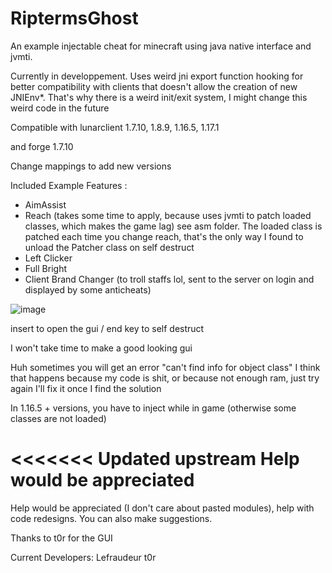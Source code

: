 # RiptermsGhost
An example injectable cheat for minecraft using java native interface and jvmti.

Currently in developpement.
Uses weird jni export function hooking for better compatibility with clients that doesn't allow the creation of new JNIEnv*. That's why there is a weird init/exit system, I might change this weird code in the future

Compatible with lunarclient 1.7.10, 1.8.9, 1.16.5, 1.17.1

and forge 1.7.10

Change mappings to add new versions

Included Example Features :
- AimAssist
- Reach (takes some time to apply, because uses jvmti to patch loaded classes, which makes the game lag) see asm folder.
 The loaded class is patched each time you change reach, that's the only way I found to unload the Patcher class on self destruct
- Left Clicker
- Full Bright
- Client Brand Changer (to troll staffs lol, sent to the server on login and displayed by some anticheats)

![image](https://github.com/Lefraudeur/RiptermsGhost/assets/91006387/39690baa-859a-4ea2-a9b0-dfbc8cbfe472)

insert to open the gui / end key to self destruct

I won't take time to make a good looking gui

Huh sometimes you will get an error "can't find info for object class"
I think that happens because my code is shit, or because not enough ram, just try again
I'll fix it once I find the solution

In 1.16.5 + versions, you have to inject while in game (otherwise some classes are not loaded)

<<<<<<< Updated upstream
Help would be appreciated 
=======
Help would be appreciated (I don't care about pasted modules), help with code redesigns. You can also make suggestions.

Thanks to t0r for the GUI

Current Developers:
Lefraudeur
t0r
